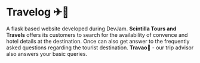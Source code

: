 # Travelog ✈🧳
A flask based website developed during DevJam. 
**Scintilla Tours and Travels** offers its customers to search for the availability of convence and hotel details at the destination. Once can also get answer to the frequently asked questions regarding the tourist destination. 
**Travao**🤖 - our trip advisor also answers your basic queries.

